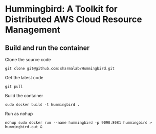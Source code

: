 # Hummingbird: A Toolkit for Distributed AWS Cloud Resource Management 

## Build and run the container

Clone the source code
````
git clone git@github.com:sharmalab/Hummingbird.git
````

Get the latest code
````
git pull
````

Build the container
````
sudo docker build -t hummingbird .
````

Run as nohup
````
nohup sudo docker run --name hummingbird -p 9090:8081 hummingbird > hummingbird.out &
````
